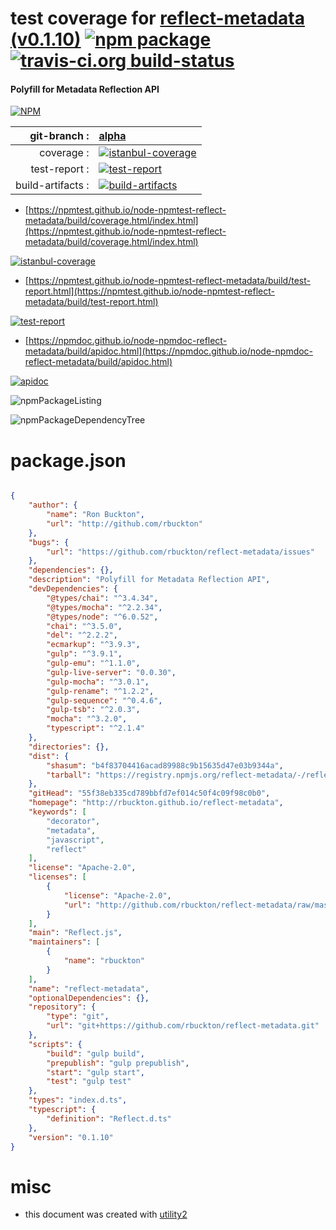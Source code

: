 # test coverage for  [reflect-metadata (v0.1.10)](http://rbuckton.github.io/reflect-metadata)  [![npm package](https://img.shields.io/npm/v/npmtest-reflect-metadata.svg?style=flat-square)](https://www.npmjs.org/package/npmtest-reflect-metadata) [![travis-ci.org build-status](https://api.travis-ci.org/npmtest/node-npmtest-reflect-metadata.svg)](https://travis-ci.org/npmtest/node-npmtest-reflect-metadata)
#### Polyfill for Metadata Reflection API

[![NPM](https://nodei.co/npm/reflect-metadata.png?downloads=true&downloadRank=true&stars=true)](https://www.npmjs.com/package/reflect-metadata)

| git-branch : | [alpha](https://github.com/npmtest/node-npmtest-reflect-metadata/tree/alpha)|
|--:|:--|
| coverage : | [![istanbul-coverage](https://npmtest.github.io/node-npmtest-reflect-metadata/build/coverage.badge.svg)](https://npmtest.github.io/node-npmtest-reflect-metadata/build/coverage.html/index.html)|
| test-report : | [![test-report](https://npmtest.github.io/node-npmtest-reflect-metadata/build/test-report.badge.svg)](https://npmtest.github.io/node-npmtest-reflect-metadata/build/test-report.html)|
| build-artifacts : | [![build-artifacts](https://npmtest.github.io/node-npmtest-reflect-metadata/glyphicons_144_folder_open.png)](https://github.com/npmtest/node-npmtest-reflect-metadata/tree/gh-pages/build)|

- [https://npmtest.github.io/node-npmtest-reflect-metadata/build/coverage.html/index.html](https://npmtest.github.io/node-npmtest-reflect-metadata/build/coverage.html/index.html)

[![istanbul-coverage](https://npmtest.github.io/node-npmtest-reflect-metadata/build/screenCapture.buildCi.browser.%252Ftmp%252Fbuild%252Fcoverage.lib.html.png)](https://npmtest.github.io/node-npmtest-reflect-metadata/build/coverage.html/index.html)

- [https://npmtest.github.io/node-npmtest-reflect-metadata/build/test-report.html](https://npmtest.github.io/node-npmtest-reflect-metadata/build/test-report.html)

[![test-report](https://npmtest.github.io/node-npmtest-reflect-metadata/build/screenCapture.buildCi.browser.%252Ftmp%252Fbuild%252Ftest-report.html.png)](https://npmtest.github.io/node-npmtest-reflect-metadata/build/test-report.html)

- [https://npmdoc.github.io/node-npmdoc-reflect-metadata/build/apidoc.html](https://npmdoc.github.io/node-npmdoc-reflect-metadata/build/apidoc.html)

[![apidoc](https://npmdoc.github.io/node-npmdoc-reflect-metadata/build/screenCapture.buildCi.browser.%252Ftmp%252Fbuild%252Fapidoc.html.png)](https://npmdoc.github.io/node-npmdoc-reflect-metadata/build/apidoc.html)

![npmPackageListing](https://npmtest.github.io/node-npmtest-reflect-metadata/build/screenCapture.npmPackageListing.svg)

![npmPackageDependencyTree](https://npmtest.github.io/node-npmtest-reflect-metadata/build/screenCapture.npmPackageDependencyTree.svg)



# package.json

```json

{
    "author": {
        "name": "Ron Buckton",
        "url": "http://github.com/rbuckton"
    },
    "bugs": {
        "url": "https://github.com/rbuckton/reflect-metadata/issues"
    },
    "dependencies": {},
    "description": "Polyfill for Metadata Reflection API",
    "devDependencies": {
        "@types/chai": "^3.4.34",
        "@types/mocha": "^2.2.34",
        "@types/node": "^6.0.52",
        "chai": "^3.5.0",
        "del": "^2.2.2",
        "ecmarkup": "^3.9.3",
        "gulp": "^3.9.1",
        "gulp-emu": "^1.1.0",
        "gulp-live-server": "0.0.30",
        "gulp-mocha": "^3.0.1",
        "gulp-rename": "^1.2.2",
        "gulp-sequence": "^0.4.6",
        "gulp-tsb": "^2.0.3",
        "mocha": "^3.2.0",
        "typescript": "^2.1.4"
    },
    "directories": {},
    "dist": {
        "shasum": "b4f83704416acad89988c9b15635d47e03b9344a",
        "tarball": "https://registry.npmjs.org/reflect-metadata/-/reflect-metadata-0.1.10.tgz"
    },
    "gitHead": "55f38eb335cd789bbfd7ef014c50f4c09f98c0b0",
    "homepage": "http://rbuckton.github.io/reflect-metadata",
    "keywords": [
        "decorator",
        "metadata",
        "javascript",
        "reflect"
    ],
    "license": "Apache-2.0",
    "licenses": [
        {
            "license": "Apache-2.0",
            "url": "http://github.com/rbuckton/reflect-metadata/raw/master/LICENSE"
        }
    ],
    "main": "Reflect.js",
    "maintainers": [
        {
            "name": "rbuckton"
        }
    ],
    "name": "reflect-metadata",
    "optionalDependencies": {},
    "repository": {
        "type": "git",
        "url": "git+https://github.com/rbuckton/reflect-metadata.git"
    },
    "scripts": {
        "build": "gulp build",
        "prepublish": "gulp prepublish",
        "start": "gulp start",
        "test": "gulp test"
    },
    "types": "index.d.ts",
    "typescript": {
        "definition": "Reflect.d.ts"
    },
    "version": "0.1.10"
}
```



# misc
- this document was created with [utility2](https://github.com/kaizhu256/node-utility2)
